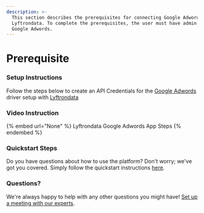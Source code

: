 ```yaml
---
description: >-
  This section describes the prerequisites for connecting Google Adwords to
  Lyftrondata. To complete the prerequisites, the user must have admin access to
  Google Adwords.
---
```


# Prerequisite

<mark style="color:blue;"></mark>

### Setup Instructions

Follow the steps below to create an API Credentials for the [Google Adwords](None) driver setup with [Lyftrondata](https://www.lyftrondata.com)

### Video Instruction

{% embed url="None" %}
Lyftrondata Google Adwords App Steps
{% endembed %}

### Quickstart Steps

Do you have questions about how to use the platform? Don't worry; we've got you covered. Simply follow the quickstart instructions [here](README.md).

### Questions? <a href="#questions" id="questions"></a>

We're always happy to help with any other questions you might have! [Set up a meeting with our experts](https://www.lyftrondata.com/book-a-meeting/).

